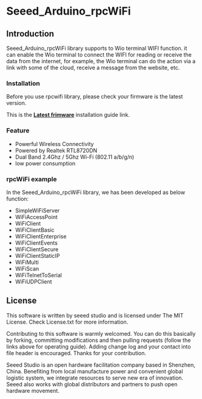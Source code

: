 # Seeed_Arduino_rpcWiFi

## **Introduction**

Seeed_Arduino_rpcWiFi library supports to Wio terminal WIFI function. it can enable the Wio terminal to connect the WIFI for reading or receive the data from the internet, for example, the Wio terminal can do the action via a link with some of the cloud, receive a message from the website, etc. 

### **Installation**

Before you use rpcwifi library, please check your firmware is the latest version.

This is the [**Latest frimware**](https://wiki.seeedstudio.com/Wio-Terminal-Network-Overview/) installation guide link.


### **Feature**

- Powerful Wireless Connectivity
- Powered by Realtek RTL8720DN
- Dual Band 2.4Ghz / 5Ghz Wi-Fi (802.11 a/b/g/n)
- low power consumption


### **rpcWiFi example**

In the Seeed_Arduino_rpcWiFi library, we has been developed as below function:

- SimpleWiFiServer
- WiFiAccessPoint
- WiFiClient
- WiFiClientBasic
- WiFiClientEnterprise
- WiFiClientEvents
- WiFiClientSecure
- WiFiClientStaticIP
- WiFiMulti
- WiFiScan
- WiFiTelnetToSerial
- WiFiUDPClient

## **License**

This software is written by seeed studio and is licensed under The MIT License. Check License.txt for more information.

Contributing to this software is warmly welcomed. You can do this basically by forking, committing modifications and then pulling requests (follow the links above for operating guide). Adding change log and your contact into file header is encouraged. Thanks for your contribution.

Seeed Studio is an open hardware facilitation company based in Shenzhen, China. Benefiting from local manufacture power and convenient global logistic system, we integrate resources to serve new era of innovation. Seeed also works with global distributors and partners to push open hardware movement.
